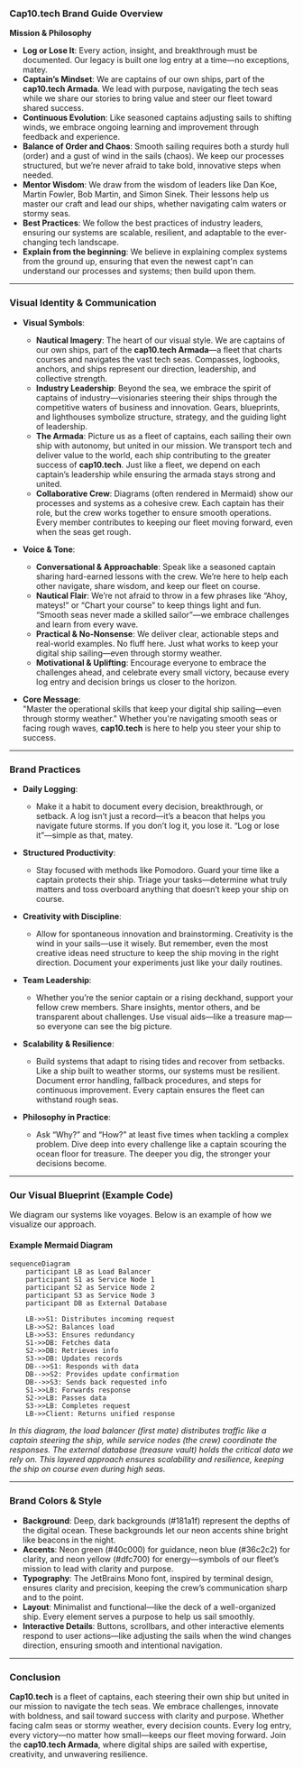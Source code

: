 ### **Cap10.tech Brand Guide Overview**

**Mission & Philosophy**
- **Log or Lose It**: Every action, insight, and breakthrough must be documented. Our legacy is built one log entry at a time—no exceptions, matey.
- **Captain’s Mindset**: We are captains of our own ships, part of the **cap10.tech Armada**. We lead with purpose, navigating the tech seas while we share our stories to bring value and steer our fleet toward shared success.
- **Continuous Evolution**: Like seasoned captains adjusting sails to shifting winds, we embrace ongoing learning and improvement through feedback and experience.
- **Balance of Order and Chaos**: Smooth sailing requires both a sturdy hull (order) and a gust of wind in the sails (chaos). We keep our processes structured, but we’re never afraid to take bold, innovative steps when needed.
- **Mentor Wisdom**: We draw from the wisdom of leaders like Dan Koe, Martin Fowler, Bob Martin, and Simon Sinek. Their lessons help us master our craft and lead our ships, whether navigating calm waters or stormy seas.
- **Best Practices**: We follow the best practices of industry leaders, ensuring our systems are scalable, resilient, and adaptable to the ever-changing tech landscape.
- **Explain from the beginning**: We believe in explaining complex systems from the ground up, ensuring that even the newest capt'n can understand our processes and systems; then build upon them.

---

### **Visual Identity & Communication**

- **Visual Symbols**:
  - **Nautical Imagery**: The heart of our visual style. We are captains of our own ships, part of the **cap10.tech Armada**—a fleet that charts courses and navigates the vast tech seas. Compasses, logbooks, anchors, and ships represent our direction, leadership, and collective strength.
  - **Industry Leadership**: Beyond the sea, we embrace the spirit of captains of industry—visionaries steering their ships through the competitive waters of business and innovation. Gears, blueprints, and lighthouses symbolize structure, strategy, and the guiding light of leadership.
  - **The Armada**: Picture us as a fleet of captains, each sailing their own ship with autonomy, but united in our mission. We transport tech and deliver value to the world, each ship contributing to the greater success of **cap10.tech**. Just like a fleet, we depend on each captain’s leadership while ensuring the armada stays strong and united.
  - **Collaborative Crew**: Diagrams (often rendered in Mermaid) show our processes and systems as a cohesive crew. Each captain has their role, but the crew works together to ensure smooth operations. Every member contributes to keeping our fleet moving forward, even when the seas get rough.

- **Voice & Tone**:
  - **Conversational & Approachable**: Speak like a seasoned captain sharing hard-earned lessons with the crew. We’re here to help each other navigate, share wisdom, and keep our fleet on course.
  - **Nautical Flair**: We’re not afraid to throw in a few phrases like “Ahoy, mateys!” or “Chart your course” to keep things light and fun. “Smooth seas never made a skilled sailor”—we embrace challenges and learn from every wave.
  - **Practical & No-Nonsense**: We deliver clear, actionable steps and real-world examples. No fluff here. Just what works to keep your digital ship sailing—even through stormy weather.
  - **Motivational & Uplifting**: Encourage everyone to embrace the challenges ahead, and celebrate every small victory, because every log entry and decision brings us closer to the horizon.

- **Core Message**:  
  "Master the operational skills that keep your digital ship sailing—even through stormy weather." Whether you're navigating smooth seas or facing rough waves, **cap10.tech** is here to help you steer your ship to success.

---

### **Brand Practices**

- **Daily Logging**:
  - Make it a habit to document every decision, breakthrough, or setback. A log isn’t just a record—it’s a beacon that helps you navigate future storms. If you don’t log it, you lose it. “Log or lose it”—simple as that, matey.

- **Structured Productivity**:
  - Stay focused with methods like Pomodoro. Guard your time like a captain protects their ship. Triage your tasks—determine what truly matters and toss overboard anything that doesn’t keep your ship on course.

- **Creativity with Discipline**:
  - Allow for spontaneous innovation and brainstorming. Creativity is the wind in your sails—use it wisely. But remember, even the most creative ideas need structure to keep the ship moving in the right direction. Document your experiments just like your daily routines.

- **Team Leadership**:
  - Whether you’re the senior captain or a rising deckhand, support your fellow crew members. Share insights, mentor others, and be transparent about challenges. Use visual aids—like a treasure map—so everyone can see the big picture.

- **Scalability & Resilience**:
  - Build systems that adapt to rising tides and recover from setbacks. Like a ship built to weather storms, our systems must be resilient. Document error handling, fallback procedures, and steps for continuous improvement. Every captain ensures the fleet can withstand rough seas.

- **Philosophy in Practice**:
  - Ask “Why?” and “How?” at least five times when tackling a complex problem. Dive deep into every challenge like a captain scouring the ocean floor for treasure. The deeper you dig, the stronger your decisions become.

---

### **Our Visual Blueprint (Example Code)**

We diagram our systems like voyages. Below is an example of how we visualize our approach.

#### **Example Mermaid Diagram**

```mermaid
sequenceDiagram
    participant LB as Load Balancer
    participant S1 as Service Node 1
    participant S2 as Service Node 2
    participant S3 as Service Node 3
    participant DB as External Database

    LB->>S1: Distributes incoming request
    LB->>S2: Balances load
    LB->>S3: Ensures redundancy
    S1->>DB: Fetches data
    S2->>DB: Retrieves info
    S3->>DB: Updates records
    DB-->>S1: Responds with data
    DB-->>S2: Provides update confirmation
    DB-->>S3: Sends back requested info
    S1->>LB: Forwards response
    S2->>LB: Passes data
    S3->>LB: Completes request
    LB->>Client: Returns unified response
```

*In this diagram, the load balancer (first mate) distributes traffic like a captain steering the ship, while service nodes (the crew) coordinate the responses. The external database (treasure vault) holds the critical data we rely on. This layered approach ensures scalability and resilience, keeping the ship on course even during high seas.*

---

### **Brand Colors & Style**

- **Background**: Deep, dark backgrounds (#181a1f) represent the depths of the digital ocean. These backgrounds let our neon accents shine bright like beacons in the night.
- **Accents**: Neon green (#40c000) for guidance, neon blue (#36c2c2) for clarity, and neon yellow (#dfc700) for energy—symbols of our fleet’s mission to lead with clarity and purpose.
- **Typography**: The JetBrains Mono font, inspired by terminal design, ensures clarity and precision, keeping the crew’s communication sharp and to the point.
- **Layout**: Minimalist and functional—like the deck of a well-organized ship. Every element serves a purpose to help us sail smoothly.
- **Interactive Details**: Buttons, scrollbars, and other interactive elements respond to user actions—like adjusting the sails when the wind changes direction, ensuring smooth and intentional navigation.

---

### **Conclusion**

**Cap10.tech** is a fleet of captains, each steering their own ship but united in our mission to navigate the tech seas. We embrace challenges, innovate with boldness, and sail toward success with clarity and purpose. Whether facing calm seas or stormy weather, every decision counts. Every log entry, every victory—no matter how small—keeps our fleet moving forward. Join the **cap10.tech Armada**, where digital ships are sailed with expertise, creativity, and unwavering resilience.